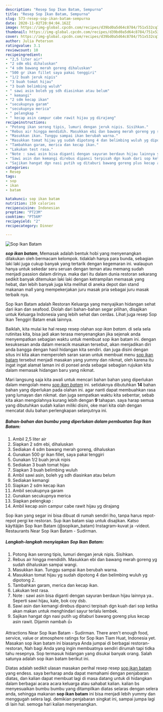 ```yaml
---
description: "Resep Sop Ikan Batam, Sempurna"
title: "Resep Sop Ikan Batam, Sempurna"
slug: 573-resep-sop-ikan-batam-sempurna
date: 2020-11-02T20:04:04.162Z
image: https://img-global.cpcdn.com/recipes/d39bd0a5d64c8784/751x532cq70/sop-ikan-batam-foto-resep-utama.jpg
thumbnail: https://img-global.cpcdn.com/recipes/d39bd0a5d64c8784/751x532cq70/sop-ikan-batam-foto-resep-utama.jpg
cover: https://img-global.cpcdn.com/recipes/d39bd0a5d64c8784/751x532cq70/sop-ikan-batam-foto-resep-utama.jpg
author: Julia Peterson
ratingvalue: 3.1
reviewcount: 10
recipeingredient:
- "2,5 liter air"
- "2 sdm ebi dihaluskan"
- "4 sdm bawang merah goreng dihaluskan"
- "500 gr ikan fillet saya pakai tenggiri"
- "1/2 buah jeruk nipis"
- "3 buah tomat hijau"
- "3 buah belimbing wuluh"
- " sawi asin boleh yg sdh diasinkan atau belum"
- " kemangi"
- "2 sdm kecap ikan"
- "secukupnya garam"
- "secukupnya merica"
- " pelengkap "
- " kecap asin campur cabe rawit hijau yg dirajang"
recipeinstructions:
- "Potong ikan serong tipis, lumuri dengan jeruk nipis. Sisihkan."
- "Rebus air hingga mendidih. Masukkan ebi dan bawang merah goreng yg sudah dihaluskan sampai wangi."
- "Masukkan ikan. Tunggu sampai ikan berubah warna."
- "Masukkan tomat hijau yg sudah dipotong 4 dan belimbing wuluh yg dipotong 2."
- "Tambahkan garam, merica dan kecap ikan."
- "Lakukan test rasa."
- "Note : sawi asin bisa diganti dengan sayuran berdaun hijau lainnya ya.. Seperti sawi hijau, kale, bok coy dsb."
- "Sawi asin dan kemangi direbus dipanci terpisah dgn kuah dari sop ketika akan makan untuk menghindari sayur terlalu lembek."
- "Sajikan hangat dgn nasi putih ug ditaburi bawang goreng plus kecap asin rawit. Dijamin nambah 👍"
categories:
- Resep
tags:
- sop
- ikan
- batam

katakunci: sop ikan batam 
nutrition: 159 calories
recipecuisine: Indonesian
preptime: "PT23M"
cooktime: "PT56M"
recipeyield: "2"
recipecategory: Dinner

---
```



![Sop Ikan Batam](https://img-global.cpcdn.com/recipes/d39bd0a5d64c8784/751x532cq70/sop-ikan-batam-foto-resep-utama.jpg)

<b><i>sop ikan batam</i></b>, Memasak adalah bentuk hobi yang menyenangkan dilakukan oleh bermacam kelompok. tidaklah hanya para bunda, sebagian laki laki juga cukup banyak yang tertarik dengan kegemaran ini. walaupun hanya untuk sekedar seru seruan dengan teman atau memang sudah menjadi passion dalam dirinya. maka dari itu dalam dunia restoran sekarang sedikit banyak ditemukan laki laki dengan ketrampilan memasak yang hebat, dan lebih banyak juga kita melihat di aneka depot dan stand makanan mall yang mempekerjakan juru masak pria sebagai juru masak terbaik nya.

Sop Ikan Batam adalah Restoran Keluarga yang menyajikan hidangan sehat dari ikan dan seafood. Diolah dari bahan-bahan segar pilihan, disajikan untuk Keluarga Indonesia yang lebih sehat dan cerdas. Lihat juga resep Sop Ikan Tenggiri Batam enak lainnya.

Baiklah, kita mulai ke hal resep resep olahan <i>sop ikan batam</i>. di sela sela rutinitas kita, bisa jadi akan terasa menyenangkan jika sejenak anda menyempatkan sebagian waktu untuk membuat sop ikan batam ini. dengan kesuksesan anda dalam meracik masakan tersebut, akan menjadikan diri anda bangga dengan hasil hidangan kita sendiri. dan juga disini dengan situs ini kita akan memperoleh saran saran untuk membuat menu <u>sop ikan batam</u> tersebut menjadi masakan yang yummy dan nikmat, oleh karena itu ingat ingat alamat laman ini di ponsel anda sebagai sebagian rujukan kita dalam memasak hidangan baru yang nikmat.


Mari langsung saja kita awali untuk mencari bahan bahan yang diperlukan dalam mengolah menu <u><i>sop ikan batam</i></u> ini. setidaknya dibutuhkan <b>14</b> bahan bahan yang diperlukan pada olahan ini. agar nanti dapat membuahkan rasa yang lumayan dan nikmat. dan juga sempatkan waktu kita sebentar, sebab kita akan mengolahnya kurang lebih dengan <b>9</b> tahapan. saya harap semua yang dibutuhkan sudah kalian miliki disini, oke mari kita olah dengan mencatat dulu bahan perlengkapan selanjutnya ini.

<!--inarticleads1-->

##### Bahan-bahan dan bumbu yang diperlukan dalam pembuatan Sop Ikan Batam:

1. Ambil 2,5 liter air
1. Siapkan 2 sdm ebi, dihaluskan
1. Sediakan 4 sdm bawang merah goreng, dihaluskan
1. Gunakan 500 gr ikan fillet, saya pakai tenggiri
1. Gunakan 1/2 buah jeruk nipis
1. Sediakan 3 buah tomat hijau
1. Siapkan 3 buah belimbing wuluh
1. Ambil  sawi asin, boleh yg sdh diasinkan atau belum
1. Sediakan  kemangi
1. Siapkan 2 sdm kecap ikan
1. Ambil secukupnya garam
1. Gunakan secukupnya merica
1. Siapkan  pelengkap :
1. Ambil  kecap asin campur cabe rawit hijau yg dirajang


Sop ikan yang segar ini bisa dibuat di rumah sendiri lho, tanpa harus repot-repot pergi ke restoran. Sup ikan batam siap untuk disajikan. Katso käyttäjän Sop Ikan Batam (@sopikan_batam) Instagram-kuvat ja -videot. Restaurants Near Sop Ikan Batam - Sudirman. 

<!--inarticleads2-->

##### Langkah-langkah menyiapkan Sop Ikan Batam:

1. Potong ikan serong tipis, lumuri dengan jeruk nipis. Sisihkan.
1. Rebus air hingga mendidih. Masukkan ebi dan bawang merah goreng yg sudah dihaluskan sampai wangi.
1. Masukkan ikan. Tunggu sampai ikan berubah warna.
1. Masukkan tomat hijau yg sudah dipotong 4 dan belimbing wuluh yg dipotong 2.
1. Tambahkan garam, merica dan kecap ikan.
1. Lakukan test rasa.
1. Note : sawi asin bisa diganti dengan sayuran berdaun hijau lainnya ya.. Seperti sawi hijau, kale, bok coy dsb.
1. Sawi asin dan kemangi direbus dipanci terpisah dgn kuah dari sop ketika akan makan untuk menghindari sayur terlalu lembek.
1. Sajikan hangat dgn nasi putih ug ditaburi bawang goreng plus kecap asin rawit. Dijamin nambah 👍


Attractions Near Sop Ikan Batam - Sudirman. There aren&#39;t enough food, service, value or atmosphere ratings for Sop Ikan Tiam Huat, Indonesia yet. Masakan sop ikan batam ini biasanya Anda jumpai di berbagai restoran-restoran, Nah bagi Anda yang ingin membuatnya sendiri dirumah tapi tidka tahu resepnya. Sop termasuk hidangan yang disukai banyak orang. Salah satunya adalah sop ikan batam berikut ini. 

Diatas adalah sedikit ulasan masakan perihal resep resep <u>sop ikan batam</u> yang endess. saya berharap anda dapat memahami dengan penjabaran diatas, dan kalian dapat membuat lagi di masa datang untuk di hidangkan dalam berbagai acara acara keluarga atau sahabat kalian. kalian bs menyesuaikan bumbu bumbu yang ditampilkan diatas selaras dengan selera anda, sehingga makanan <b>sop ikan batam</b> ini bisa menjadi lebih yummy dan menggugah selera lagi. demikian penjabaran singkat ini, sampai jumpa lagi di lain hal. semoga hari kalian menyenangkan.
